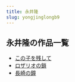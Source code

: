 ```yaml
---
title: 永井隆
slug: yongjinglongb9
---
```


## 永井隆の作品一覧

- [この子を残して](konoziwocanshite38)
- [ロザリオの鎖](rozarionosuo58)
- [長崎の鐘](changqinozhong94)
